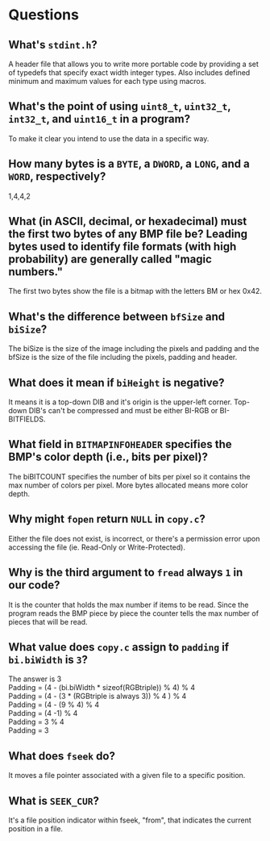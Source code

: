# Questions

## What's `stdint.h`?

A header file that allows you to write more portable code by providing a set of typedefs that specify exact width integer types. Also includes defined minimum and maximum values for each type using macros.

## What's the point of using `uint8_t`, `uint32_t`, `int32_t`, and `uint16_t` in a program?

To make it clear you intend to use the data in a specific way.

## How many bytes is a `BYTE`, a `DWORD`, a `LONG`, and a `WORD`, respectively?

1,4,4,2

## What (in ASCII, decimal, or hexadecimal) must the first two bytes of any BMP file be? Leading bytes used to identify file formats (with high probability) are generally called "magic numbers."

The first two bytes show the file is a bitmap with the letters BM or hex 0x42.

## What's the difference between `bfSize` and `biSize`?

The biSize is the size of the image including the pixels and padding and the bfSize is the size of the file including the pixels, padding and header.

## What does it mean if `biHeight` is negative?

It means it is a top-down DIB and it's origin is the upper-left corner. Top-down DIB's can't be compressed and must be either BI-RGB or BI-BITFIELDS. 

## What field in `BITMAPINFOHEADER` specifies the BMP's color depth (i.e., bits per pixel)?

The biBITCOUNT specifies the number of bits per pixel so it contains the max number of colors per pixel. More bytes allocated means more color depth.

## Why might `fopen` return `NULL` in `copy.c`?

Either the file does not exist, is incorrect, or there's a permission error upon accessing the file (ie. Read-Only or Write-Protected).

## Why is the third argument to `fread` always `1` in our code?

It is the counter that holds the max number if items to be read. Since the program reads the BMP piece by piece the counter tells the max number of pieces that will be read.

## What value does `copy.c` assign to `padding` if `bi.biWidth` is `3`?

The answer is 3\
Padding = (4 - (bi.biWidth * sizeof(RGBtriple)) % 4) % 4\
Padding = (4 - (3 * (RGBtriple is always 3)) % 4 ) % 4\
Padding = (4 - (9 % 4) % 4\
Padding = (4 -1) % 4\
Padding = 3 % 4\
Padding = 3

## What does `fseek` do?

It moves a file pointer associated with a given file to a specific position.

## What is `SEEK_CUR`?

It's a file position indicator within fseek, "from", that indicates the current position in a file.
